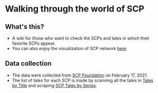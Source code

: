 # Walking through the world of SCP

## What's this?
- A wiki for those who want to check the SCPs and tales in which their favorite SCPs appear.
- You can also enjoy the visualization of SCP network [here]('/scp_network_visualization.md').

## Data collection
- The data were collected from [SCP Foundation](https://scp-wiki.wikidot.com/) on February 17, 2021.
- The list of tales for each SCP is made by scanning all the tales in [Tales by Title](https://scp-wiki.wikidot.com/tales-by-title) and scraping [SCP Tales by Series](https://scp-wiki.wikidot.com/scp-series-1-tales-edition/noredirect/true).
